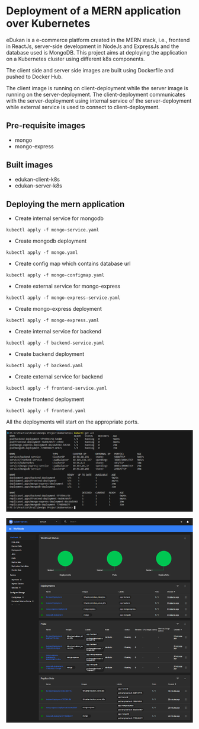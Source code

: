 # Deployment of a MERN application over Kubernetes

<p>eDukan is a e-commerce platform created in the MERN stack, i.e., frontend in ReactJs, server-side development in NodeJs and ExpressJs and the database used is MongoDB. This project aims at deploying the application on a Kubernetes cluster using different k8s components.</p>
<p>The client side and server side images are built using Dockerfile and pushed to Docker Hub.</p>
<p>The client image is running on client-deployment while the server image is running on the server-deployment. The client-deployment communicates with the server-deployment using internal service of the server-deployment while external service is used to connect to client-deployment.</p>

## Pre-requisite images

- mongo
- mongo-express

## Built images

- edukan-client-k8s
- edukan-server-k8s

## Deploying the mern application

- Create internal service for mongodb

```
kubectl apply -f mongo-service.yaml
```

- Create mongodb deployment

```
kubectl apply -f mongo.yaml
```

- Create config map which contains database url

```
kubectl apply -f mongo-configmap.yaml
```

- Create external service for mongo-express

```
kubectl apply -f mongo-express-service.yaml
```

- Create mongo-express deployment

```
kubectl apply -f mongo-express.yaml
```

- Create internal service for backend

```
kubectl apply -f backend-service.yaml
```

- Create backend deployment

```
kubectl apply -f backend.yaml
```

- Create external service for backend

```
kubectl apply -f frontend-service.yaml
```

- Create frontend deployment

```
kubectl apply -f frontend.yaml
```

All the deployments will start on the appropriate ports.

<p align='center'>
    <img src='./Screenshot1.png'>
</p>

<p align='center'>
    <img src='./Screenshot.png'>
</p>
